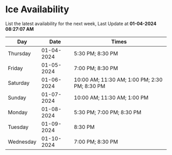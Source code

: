 # Ice Availability

List the latest availability for the next week, Last Update at **01-04-2024 08:27:07 AM**

| Day         | Date        | Times       |
| ----------- | ----------- | ----------- |
|Thursday|01-04-2024|5:30 PM; 8:30 PM|
|Friday|01-05-2024|7:00 PM; 8:30 PM|
|Saturday|01-06-2024|10:00 AM; 11:30 AM; 1:00 PM; 2:30 PM; 8:30 PM|
|Sunday|01-07-2024|10:00 AM; 11:30 AM; 1:00 PM|
|Monday|01-08-2024|5:30 PM; 7:00 PM; 8:30 PM|
|Tuesday|01-09-2024|8:30 PM|
|Wednesday|01-10-2024|7:00 PM; 8:30 PM|
